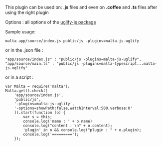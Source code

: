 This plugin can be used on: **.js** files and even on **.coffee** and **.ts** files after using the right plugin  

Options : all options of the [uglify-js package](https://www.npmjs.com/package/uglify-js)  

Sample usage:  

    malta app/source/index.js public/js -plugins=malta-js-uglify

or in the .json file :  

    "app/source/index.js" : "public/js -plugins=malta-js-uglify",
    "app/source/main.ts" : "public/js -plugins=malta-typescript...malta-js-uglify"

or in a script :  

    var Malta = require('malta');
    Malta.get().check([
        'app/source/index.js',
        'public/js',
        '-plugins=malta-js-uglify',
        '-options=showPath:false,watchInterval:500,verbose:0'
        ]).start(function (o) {
            var s = this;
            console.log('name : ' + o.name)
            console.log("content : \n" + o.content);
            'plugin' in o && console.log("plugin : " + o.plugin);
            console.log('=========');
        });
